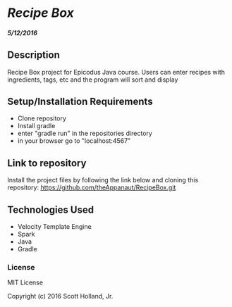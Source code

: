 # _Recipe Box_

#### _5/12/2016_

## Description
Recipe Box project for Epicodus Java course. Users can enter recipes with ingredients, tags, etc and the program will sort and display

## Setup/Installation Requirements
* Clone repository
* Install gradle
* enter "gradle run" in the repositories directory
* in your browser go to "localhost:4567"

## Link to repository
Install the project files by following the link below and cloning this repository:
https://github.com/theAppanaut/RecipeBox.git

## Technologies Used
* Velocity Template Engine
* Spark
* Java
* Gradle

### License

MIT License

Copyright (c) 2016 Scott Holland, Jr.
